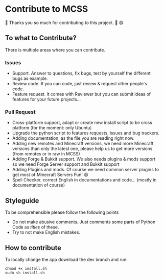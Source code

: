 # Contribute to MCSS
:tada: Thanks you so much for contributing to this project. :tada: :smile:

## To what to Contribute?
There is multiple areas where you can contribute.
### Issues
* Support. Answer to questions, fix bugs, test by yourself the different bugs as example.
* Review code. If you can code, just review & request other people's code.
* Feature request. It comes with Reviewer but you can submit ideas of features for your future projects...

### Pull Request
* Cross-platform support, adapt or create new install script to be cross platform (for the moment: only Ubuntu)
* Upgrade the python script to features requests, issues and bug trackers.
* Adding documentation, as the file you are reading right now.
* Adding new remotes and Minecraft versions, we need more Minecraft versions than only the latest one, please help us to get more versions (from remotes or in raw in MCSS)
* Adding Forge & Bukkit support. We also needs plugins & mods support so we need Forge Server support and Bukkit support
* Adding Plugins and mods. Of course we need common server plugins to get most of Minecraft Servers Fun! :smile:
* Spell Checker, correct English in documentations and code... (mostly in documentation of course)

## Styleguide
To be comprehensible please follow the following points

* Do not make abusive comments. Just comments some parts of Python Code as *titles* of these.
* Try to not make English mistakes.

## How to contribute
To locally change the app download the dev branch and run:
```
chmod +x install.sh
sudo sh install.sh
```
